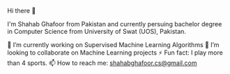 Hi there 👋

I'm Shahab Ghafoor from Pakistan and currently persuing bachelor degree in Computer Science from University of Swat (UOS), Pakistan.

🔭 I’m currently working on Supervised Machine Learning Algorithms
👯 I’m looking to collaborate on Machine Learning projects
⚡ Fun fact: I play more than 4 sports.
📫 How to reach me: shahabghafoor.cs@gmail.com
